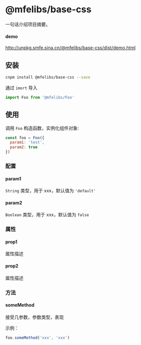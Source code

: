 # @mfelibs/base-css

一句话介绍项目摘要。


#### demo
<a href="http://unpkg.smfe.sina.cn/@mfelibs/base-css/dist/demo.html" target="blank">http://unpkg.smfe.sina.cn/@mfelibs/base-css/dist/demo.html</a>


## 安装

```bash
cnpm install @mfelibs/base-css --save
```

通过 `imort` 导入
```javascript
import Foo from '@mfelibs/Foo'
```

## 使用

调用 `Foo` 构造函数，实例化组件对象:
```javascript
const foo = Foo({
  param1: 'test',
  param2: true
})
```

### 配置

#### param1

`String` 类型，用于 xxx，默认值为 `'default'`

#### param2

`Boolean` 类型，用于 xxx，默认值为 `false`


### 属性

#### prop1

属性描述

#### prop2

属性描述

### 方法

#### someMethod

接受几参数，参数类型，表现

示例：
```javascript
foo.someMethod('xxx', 'xxx')
```
